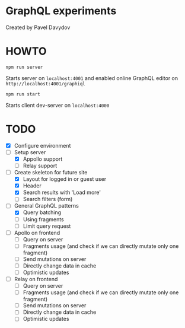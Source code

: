 # GraphQL experiments

Created by Pavel Davydov

# HOWTO

```
npm run server
```
Starts server on `localhost:4001` and enabled online GraphQL editor on `http://localhost:4001/graphiql`

```
npm run start
```
Starts client dev-server on `localhost:4000`

# TODO

- [x] Configure environment
- [ ] Setup server
  - [x] Appollo support
  - [ ] Relay support
- [ ] Create skeleton for future site
  - [x] Layout for logged in or guest user
  - [x] Header
  - [x] Search results with 'Load more'
  - [ ] Search filters (form)
- [ ] General GraphQL patterns
  - [x] Query batching
  - [ ] Using fragments
  - [ ] Limit query request
- [ ] Apollo on frontend
  - [ ] Query on server
  - [ ] Fragments usage (and check if we can directly mutate only one fragment)
  - [ ] Send mutations on server
  - [ ] Directly change data in cache
  - [ ] Optimistic updates
- [ ] Relay on frontend
  - [ ] Query on server
  - [ ] Fragments usage (and check if we can directly mutate only one fragment)
  - [ ] Send mutations on server
  - [ ] Directly change data in cache
  - [ ] Optimistic updates
